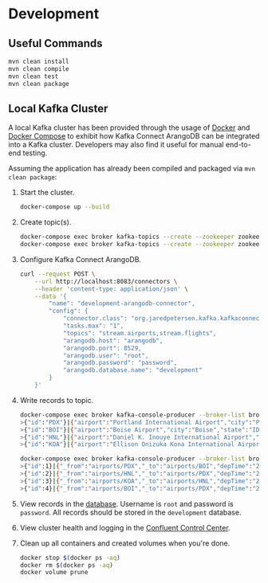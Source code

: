 # Development
## Useful Commands
```bash
mvn clean install
mvn clean compile
mvn clean test
mvn clean package
```

## Local Kafka Cluster
A local Kafka cluster has been provided through the usage of [Docker](https://docs.docker.com/engine/docker-overview/) and [Docker Compose](https://docs.docker.com/compose/overview/) to exhibit how Kafka Connect ArangoDB can be integrated into a Kafka cluster. Developers may also find it useful for manual end-to-end testing.

Assuming the application has already been compiled and packaged via `mvn clean package`:

1. Start the cluster.
    ```bash
    docker-compose up --build
    ```

2. Create topic(s).
    ```bash
    docker-compose exec broker kafka-topics --create --zookeeper zookeeper:2181 --replication-factor 1 --partitions 1 --topic stream.airports
    docker-compose exec broker kafka-topics --create --zookeeper zookeeper:2181 --replication-factor 1 --partitions 1 --topic stream.flights
    ```

3. Configure Kafka Connect ArangoDB.
    ```bash
    curl --request POST \
        --url http://localhost:8083/connectors \
        --header 'content-type: application/json' \
        --data '{
            "name": "development-arangodb-connector",
            "config": {
                "connector.class": "org.jaredpetersen.kafka.kafkaconnectarangodb.sink.ArangoDbSinkConnector",
                "tasks.max": "1",
                "topics": "stream.airports,stream.flights",
                "arangodb.host": "arangodb",
                "arangodb.port": 8529,
                "arangodb.user": "root",
                "arangodb.password": "password",
                "arangodb.database.name": "development"
            }
        }'
    ```

4. Write records to topic.
    ```bash
    docker-compose exec broker kafka-console-producer --broker-list broker:9092 --topic stream.airports --property "parse.key=true" --property "key.separator=|"
    >{"id":"PDX"}|{"airport":"Portland International Airport","city":"Portland","state":"OR","country":"USA","lat":45.58872222,"long":-122.5975}
    >{"id":"BOI"}|{"airport":"Boise Airport","city":"Boise","state":"ID","country":"USA","lat":43.56444444,"long":-116.2227778}
    >{"id":"HNL"}|{"airport":"Daniel K. Inouye International Airport","city":"Honolulu","state":"HI","country":"USA","lat":21.31869111,"long":-157.9224072}
    >{"id":"KOA"}|{"airport":"Ellison Onizuka Kona International Airport at Keāhole","city":"Kailua-Kona","state":"HI","country":"USA","lat":19.73876583,"long":-156.0456314}
    ```
    ```bash
    docker-compose exec broker kafka-console-producer --broker-list broker:9092 --topic stream.flights --property "parse.key=true" --property "key.separator=|"
    >{"id":1}|{"_from":"airports/PDX","_to":"airports/BOI","depTime":"2008-01-01T21:26:00.000Z","arrTime":"2008-01-01T22:26:00.000Z","uniqueCarrier":"WN","flightNumber":2377,"tailNumber":"N663SW","distance":344}
    >{"id":2}|{"_from":"airports/HNL","_to":"airports/PDX","depTime":"2008-01-13T00:16:00.000Z","arrTime":"2008-01-13T05:03:00.000Z","uniqueCarrier":"HA","flightNumber":26,"tailNumber":"N587HA","distance":2603}
    >{"id":3}|{"_from":"airports/KOA","_to":"airports/HNL","depTime":"2008-01-15T16:08:00.000Z","arrTime":"2008-01-15T16:50:00.000Z","uniqueCarrier":"YV","flightNumber":1010,"tailNumber":"N693BR","distance":163}
    >{"id":4}|{"_from":"airports/BOI","_to":"airports/PDX","depTime":"2008-01-16T02:03:00.000Z","arrTime":"2008-01-16T03:09:00.000Z","uniqueCarrier":"WN","flightNumber":1488,"tailNumber":"N242WN","distance":344}
    ```

5. View records in the [database](http://localhost:8529). Username is `root` and password is `password`. All records should be stored in the `development` database.

6. View cluster health and logging in the [Confluent Control Center](http://localhost:9021).

7. Clean up all containers and created volumes when you're done.
    ```bash
    docker stop $(docker ps -aq)
    docker rm $(docker ps -aq)
    docker volume prune
    ```
